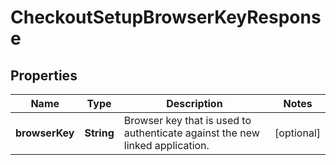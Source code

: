 

# CheckoutSetupBrowserKeyResponse


## Properties

| Name | Type | Description | Notes |
|------------ | ------------- | ------------- | -------------|
|**browserKey** | **String** | Browser key that is used to authenticate against the new linked application. |  [optional] |



